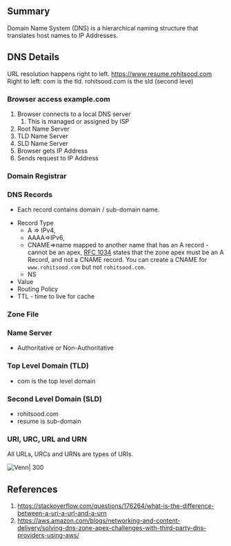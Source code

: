 ## Summary
Domain Name System (DNS) is a hierarchical naming structure that translates host names to IP Addresses.


## DNS Details
URL resolution happens right to left.
https://www.resume.rohitsood.com 
Right to left: com is the tld.
rohitsood.com is the sld (second leve)

### Browser access example.com
1. Browser connects to a local DNS server
	1. This is managed or assigned by ISP
2. Root Name Server
3. TLD Name Server
4. SLD Name Server
5. Browser gets IP Address
6. Sends request to IP Address
### Domain Registrar
### DNS Records
* Each record contains domain / sub-domain name.
- Record Type
	- A => IPv4, 
	- AAAA=>IPv6,
	- CNAME=>name mapped to another name that has an A record - cannot be an apex, [RFC 1034](https://tools.ietf.org/html/rfc1034) states that the zone apex must be an A Record, and not a CNAME record. You can create a CNAME for `www.rohitsood.com` but not `rohitsood.com`.
	- NS
- Value
- Routing Policy
- TTL - time to live for cache
### Zone File
### Name Server
- Authoritative or Non-Authoritative
### Top Level Domain (TLD)
- com is the top level domain
### Second Level Domain (SLD)
- rohitsood.com
- resume is sub-domain

### URI, URC, URL and URN

All URLs, URCs and URNs are types of URIs.

![Venn| 300](https://i.stack.imgur.com/FbaKm.png)
## References

1. https://stackoverflow.com/questions/176264/what-is-the-difference-between-a-uri-a-url-and-a-urn
1. https://aws.amazon.com/blogs/networking-and-content-delivery/solving-dns-zone-apex-challenges-with-third-party-dns-providers-using-aws/